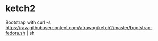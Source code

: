 # ketch2

Bootstrap with curl -s https://raw.githubusercontent.com/atrawog/ketch2/master/bootstrap-fedora.sh | sh
